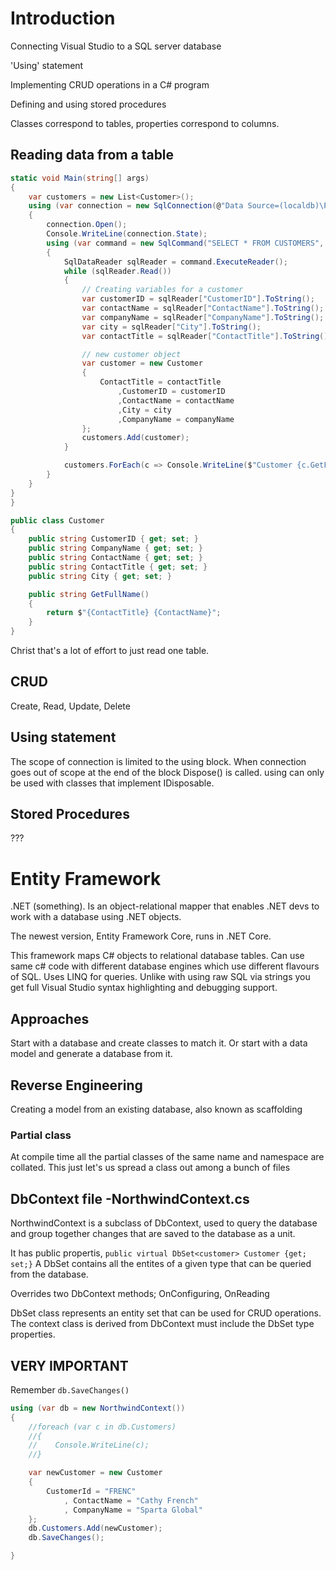 # Introduction

Connecting Visual Studio to a SQL server database

'Using' statement

Implementing CRUD operations in a C# program

Defining and using stored procedures

Classes correspond to tables, properties correspond to columns.

## Reading data from a table

```c#
static void Main(string[] args)
{
    var customers = new List<Customer>();
    using (var connection = new SqlConnection(@"Data Source=(localdb)\ProjectsV13;Initial Catalog=Northwind;Integrated Security=True;Connect Timeout=30;Encrypt=False;TrustServerCertificate=False;ApplicationIntent=ReadWrite;MultiSubnetFailover=False"))
    {
        connection.Open();
        Console.WriteLine(connection.State);
        using (var command = new SqlCommand("SELECT * FROM CUSTOMERS", connection))
        {
            SqlDataReader sqlReader = command.ExecuteReader();
            while (sqlReader.Read())
            {
                // Creating variables for a customer
                var customerID = sqlReader["CustomerID"].ToString();
                var contactName = sqlReader["ContactName"].ToString();
                var companyName = sqlReader["CompanyName"].ToString();
                var city = sqlReader["City"].ToString();
                var contactTitle = sqlReader["ContactTitle"].ToString();

                // new customer object
                var customer = new Customer
                {
                    ContactTitle = contactTitle
                        ,CustomerID = customerID
                        ,ContactName = contactName
                        ,City = city
                        ,CompanyName = companyName
                };
                customers.Add(customer);
            }

            customers.ForEach(c => Console.WriteLine($"Customer {c.GetFullName()} has ID {c.CustomerID} and lives in {c.City}"));
        }
    }
}
}

public class Customer
{
    public string CustomerID { get; set; }
    public string CompanyName { get; set; }
    public string ContactName { get; set; }
    public string ContactTitle { get; set; }
    public string City { get; set; }

    public string GetFullName()
    {
        return $"{ContactTitle} {ContactName}";
    }
}
```

Christ that's a lot of effort to just read one table.

## CRUD

Create, Read, Update, Delete

## Using statement

The scope of connection is limited to the using block. When connection goes out of scope at the end of the block Dispose() is called. using can only be used with classes that implement IDisposable.

## Stored Procedures

???

# Entity Framework

.NET (something). Is an object-relational mapper that enables .NET devs to work with a database using .NET objects. 

The newest version, Entity Framework Core, runs in .NET Core.

This framework maps C# objects to relational database tables. Can use same c# code with different database engines which use different flavours of SQL. Uses LINQ for queries. Unlike with using raw SQL via strings you get full Visual Studio syntax highlighting and debugging support.

## Approaches

Start with a database and create classes to match it. Or start with a data model and generate a database from it.

## Reverse Engineering

Creating a model from an existing database, also known as scaffolding

### Partial class

 At compile time all the partial classes of the same name and namespace are collated. This just let's us spread a class out among a bunch of files

## DbContext file -NorthwindContext.cs

NorthwindContext is a subclass of DbContext, used to query the database and group together changes that are saved to the database as a unit.

It has public propertis, `public virtual DbSet<customer> Customer {get; set;}` A DbSet contains all the entites of a given type that can be queried from the database.

Overrides two DbContext methods; OnConfiguring, OnReading

DbSet class represents an entity set that can be used for CRUD operations. The context class is derived from DbContext must include the DbSet type properties.

## VERY IMPORTANT

Remember `db.SaveChanges()`

```c#
using (var db = new NorthwindContext())
{
    //foreach (var c in db.Customers)
    //{
    //    Console.WriteLine(c);
    //}

    var newCustomer = new Customer
    { 
        CustomerId = "FRENC"
            , ContactName = "Cathy French"
            , CompanyName = "Sparta Global"
    };
    db.Customers.Add(newCustomer);
    db.SaveChanges();

}
```

